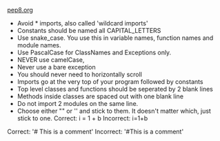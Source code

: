 [pep8.org](http//:www.pep8.org)
- Avoid * imports, also called 'wildcard imports'
- Constants should be named all CAPITAL_LETTERS
- Use snake_case. You use this in variable names, function names and module names.
- Use PascalCase for ClassNames and Exceptions only.
- NEVER use camelCase, 
- Never use a bare exception
- You should never need to horizontally scroll
- Imports go at the very top of your program followed by constants
- Top level classes and functions should be seperated by 2 blank lines
- Methods inside classes are spaced out with one blank line
- Do not import 2 modules on the same line.
- Choose either "" or '' and stick to them. It doesn't matter which, just stick to one.
Correct:
i = 1 + b
Incorrect:
i=1+b

Correct:
'# This is a comment'
Incorrect:
'#This is a comment'